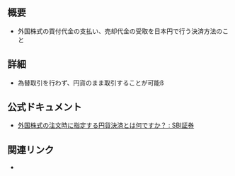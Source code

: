 ## 概要
- 外国株式の買付代金の支払い、売却代金の受取を日本円で行う決済方法のこと

## 詳細
- 為替取引を行わず、円貨のまま取引することが可能ß

## 公式ドキュメント
- [外国株式の注文時に指定する円貨決済とは何ですか？ : SBI証券](https://faq.sbisec.co.jp/answer/5ee1e6a0878c430011c1811c/)

## 関連リンク
- 
